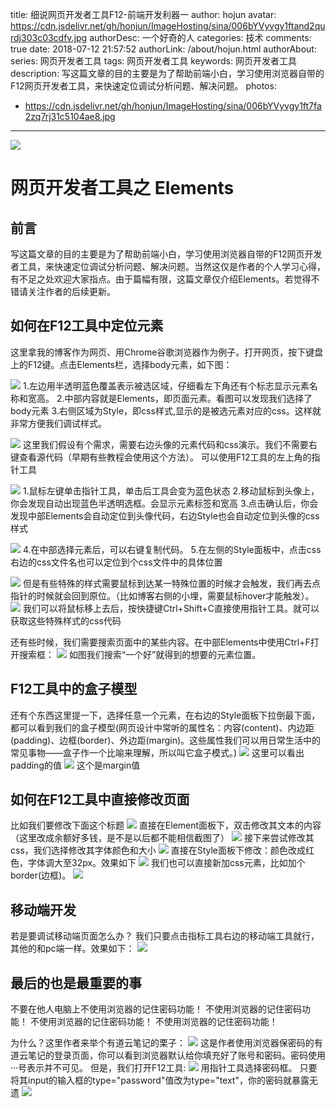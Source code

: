 title: 细说网页开发者工具F12-前端开发利器一
author: hojun
avatar: https://cdn.jsdelivr.net/gh/honjun/ImageHosting/sina/006bYVyvgy1ftand2qurdj303c03cdfv.jpg
authorDesc: 一个好奇的人
categories: 技术
comments: true
date: 2018-07-12 21:57:52
authorLink: /about/hojun.html
authorAbout:
series: 网页开发者工具
tags: 网页开发者工具
keywords: 网页开发者工具
description: 写这篇文章的目的主要是为了帮助前端小白，学习使用浏览器自带的F12网页开发者工具，来快速定位调试分析问题、解决问题。
photos:
 - https://cdn.jsdelivr.net/gh/honjun/ImageHosting/sina/006bYVyvgy1ft7fa2zq7rj31c5104ae8.jpg
---
![](https://cdn.jsdelivr.net/gh/honjun/ImageHosting/sina/006bYVyvgy1ft7fa2zq7rj31c5104ae8.jpg)

# 网页开发者工具之 Elements

## 前言

写这篇文章的目的主要是为了帮助前端小白，学习使用浏览器自带的F12网页开发者工具，来快速定位调试分析问题、解决问题。当然这仅是作者的个人学习心得，有不足之处欢迎大家指点。由于篇幅有限，这篇文章仅介绍Elements。若觉得不错请关注作者的后续更新。

## 如何在F12工具中定位元素

这里拿我的博客作为网页、用Chrome谷歌浏览器作为例子。打开网页，按下键盘上的F12键。点击Elements栏，选择body元素，如下图：

![](https://cdn.jsdelivr.net/gh/honjun/ImageHosting/sina/006bYVyvgy1ft61hhm5prj318g0n10vg.jpg)
1.左边用半透明蓝色覆盖表示被选区域，仔细看左下角还有个标志显示元素名称和宽高。
2.中部内容就是Elements，即页面元素。看图可以发现我们选择了body元素
3.右侧区域为Style，即css样式,显示的是被选元素对应的css。这样就非常方便我们调试样式。

![](https://cdn.jsdelivr.net/gh/honjun/ImageHosting/sina/006bYVyvgy1ft61hij946j318f0n3dk8.jpg)
这里我们假设有个需求，需要右边头像的元素代码和css演示。我们不需要右键查看源代码（早期有些教程会使用这个方法）。
可以使用F12工具的左上角的指针工具

![](https://cdn.jsdelivr.net/gh/honjun/ImageHosting/sina/006bYVyvgy1ft61hj4ddnj318g0n5grb.jpg)
1.鼠标左键单击指针工具，单击后工具会变为蓝色状态
2.移动鼠标到头像上，你会发现自动出现蓝色半透明选框。会显示元素标签和宽高
3.点击确认后，你会发现中部Elements会自动定位到头像代码，右边Style也会自动定位到头像的css样式

![](https://cdn.jsdelivr.net/gh/honjun/ImageHosting/sina/006bYVyvgy1ft61hjrb8uj318g0n579k.jpg)
4.在中部选择元素后，可以右键复制代码。
5.在左侧的Style面板中，点击css右边的css文件名也可以定位到个css文件中的具体位置

![](https://cdn.jsdelivr.net/gh/honjun/ImageHosting/sina/006bYVyvgy1ft61hkig03j318g0n4n2t.jpg)
但是有些特殊的样式需要鼠标到达某一特殊位置的时候才会触发，我们再去点指针的时候就会回到原位。（比如博客右侧的小埋，需要鼠标hover才能触发）。
![](https://cdn.jsdelivr.net/gh/honjun/ImageHosting/sina/006bYVyvgy1ft61hldw8bj318g0n07a6.jpg)
我们可以将鼠标移上去后，按快捷键Ctrl+Shift+C直接使用指针工具。就可以获取这些特殊样式的css代码

还有些时候，我们需要搜索页面中的某些内容。在中部Elements中使用Ctrl+F打开搜索框：
![](https://cdn.jsdelivr.net/gh/honjun/ImageHosting/sina/006bYVyvgy1ft61hlz00bj318g0n3jwy.jpg)
如图我们搜索“一个好”就得到的想要的元素位置。

## F12工具中的盒子模型

还有个东西这里提一下，选择任意一个元素，在右边的Style面板下拉倒最下面，都可以看到我们的盒子模型(网页设计中常听的属性名：内容(content)、内边距(padding)、边框(border)、外边距(margin)。这些属性我们可以用日常生活中的常见事物——盒子作一个比喻来理解，所以叫它盒子模式。)
![](https://cdn.jsdelivr.net/gh/honjun/ImageHosting/sina/006bYVyvgy1ft61hmkeo1j318g0n3tei.jpg)
这里可以看出padding的值
![](https://cdn.jsdelivr.net/gh/honjun/ImageHosting/sina/006bYVyvgy1ft61hn9jfcj318g0n37a7.jpg)
这个是margin值

## 如何在F12工具中直接修改页面

比如我们要修改下面这个标题
![](https://cdn.jsdelivr.net/gh/honjun/ImageHosting/sina/006bYVyvgy1ft61ho5deqj318g0n3n31.jpg)
直接在Element面板下，双击修改其文本的内容（这里改成余额好多钱，是不是以后都不能相信截图了）
![](https://cdn.jsdelivr.net/gh/honjun/ImageHosting/sina/006bYVyvgy1ft61hory1aj318g0n1jxa.jpg)
接下来尝试修改其css，我们选择修改其字体颜色和大小
![](https://cdn.jsdelivr.net/gh/honjun/ImageHosting/sina/006bYVyvgy1ft61hpkktgj318g0n1teh.jpg)
直接在Style面板下修改：颜色改成红色，字体调大至32px。效果如下
![](https://cdn.jsdelivr.net/gh/honjun/ImageHosting/sina/006bYVyvgy1ft61hqcxyuj318g0n2ag9.jpg)
我们也可以直接新加css元素，比如加个border(边框)。
![](https://cdn.jsdelivr.net/gh/honjun/ImageHosting/sina/006bYVyvgy1ft61hr94fkj318g0n17ap.jpg)

## 移动端开发

若是要调试移动端页面怎么办？
我们只要点击指标工具右边的移动端工具就行，其他的和pc端一样。效果如下：
![](https://cdn.jsdelivr.net/gh/honjun/ImageHosting/sina/006bYVyvgy1ft61hs8qmaj318g0n1n2m.jpg)

## 最后的也是最重要的事

不要在他人电脑上不使用浏览器的记住密码功能！
不使用浏览器的记住密码功能！
不使用浏览器的记住密码功能！
不使用浏览器的记住密码功能！

为什么？这里作者来举个有道云笔记的栗子：
![](https://cdn.jsdelivr.net/gh/honjun/ImageHosting/sina/006bYVyvgy1ft61htnriqj30zi0m2t8s.jpg)
这是作者使用浏览器保密码的有道云笔记的登录页面，你可以看到浏览器默认给你填充好了账号和密码。密码使用···号表示并不可见。
但是，我们打开F12工具:
![](https://cdn.jsdelivr.net/gh/honjun/ImageHosting/sina/006bYVyvgy1ft61huec4uj318g0mwn2b.jpg)
用指针工具选择密码框。
只要将其input的输入框的type="password"值改为type="text"，你的密码就暴露无遗
![](https://cdn.jsdelivr.net/gh/honjun/ImageHosting/sina/006bYVyvgy1ft61hv1hmqj318g0n1jwh.jpg)
